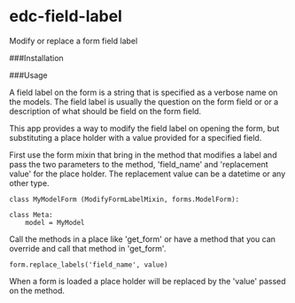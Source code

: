 # edc-field-label
Modify or replace a form field label

###Installation




###Usage


A field label on the form is a string that is specified as a verbose name on the models. The field label is usually
the question on the form field or or a description of what should be field on the form field.

This app provides a way to modify the field label on opening the form, but substituting a place holder with a value
provided for a specified field.

First use the form mixin that bring in the method that modifies a label and pass the two parameters to the method,
'field_name' and 'replacement value' for the place holder. The replacement value can be a datetime or any other type.

	class MyModelForm (ModifyFormLabelMixin, forms.ModelForm):

    class Meta:
        model = MyModel
    
 Call the methods in a place like 'get_form' or have a method that you can override and call that method in 'get_form'.
 
 	form.replace_labels('field_name', value)
 
 When a form is loaded a place holder will be replaced by the 'value' passed on the method.